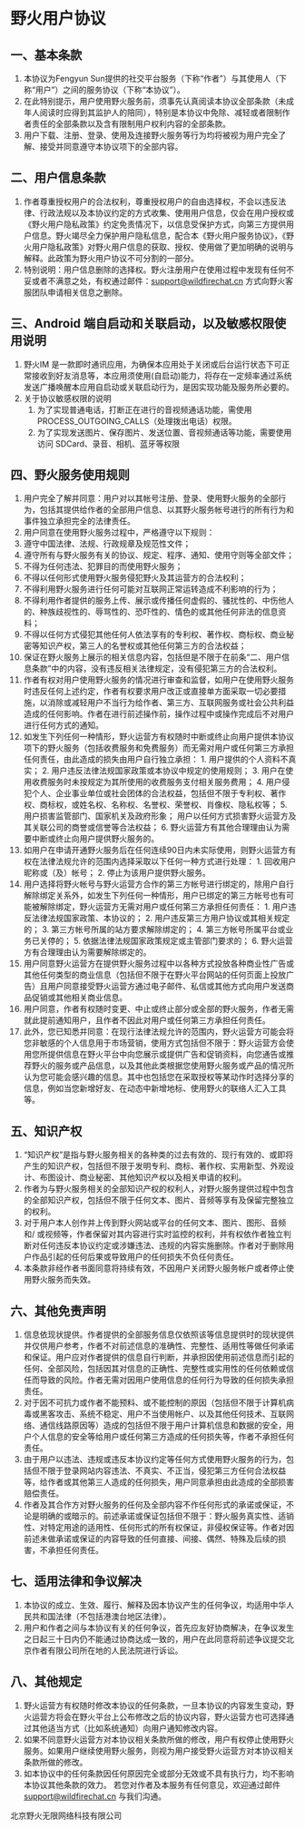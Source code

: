# 野火用户协议

## 一、基本条款
1. 本协议为Fengyun Sun提供的社交平台服务（下称“作者”）与其使用人（下称“用户”）之间的服务协议（下称“本协议”）。
2. 在此特别提示，用户使用野火服务前，须事先认真阅读本协议全部条款（未成年人阅读时应得到其监护人的陪同），特别是本协议中免除、减轻或者限制作者责任的全部条款以及含有限制用户权利内容的全部条款。
3. 用户下载、注册、登录、使用及连接野火服务等行为均将被视为用户完全了解、接受并同意遵守本协议项下的全部内容。

## 二、用户信息条款
1. 作者尊重授权用户的合法权利，尊重授权用户的自由选择权，不会以违反法律、行政法规以及本协议约定的方式收集、使用用户信息，仅会在用户授权或《野火用户隐私政策》约定免责情况下，以信息受保护方式，向第三方提供用户信息。野火竭尽全力保护用户隐私信息，配合本《野火用户服务协议》，《野火用户隐私政策》对野火用户信息的获取、授权、使用做了更加明确的说明与解释。此政策为野火用户协议不可分割的一部分。
2. 特别说明：用户信息删除的选择权。野火注册用户在使用过程中发现有任何不妥或者不满意之处，有权通过邮件：support@wildfirechat.cn 方式向野火客服团队申请相关信息之删除。

## 三、Android 端自启动和关联启动，以及敏感权限使用说明
1. 野火IM 是一款即时通讯应用，为确保本应用处于关闭或后台运行状态下可正常接收到好友消息等，本应用须使用(自启动)能力，将存在一定频率通过系统发送广播唤醒本应用自启动或关联启动行为，是因实现功能及服务所必要的。
2. 关于协议敏感权限的说明
   1. 为了实现普通电话，打断正在进行的音视频通话功能，需使用 PROCESS_OUTGOING_CALLS（处理拨出电话）权限。
   2. 为了实现发送图片、保存图片、发送位置、音视频通话等功能，需要使用访问 SDCard、录音、相机、蓝牙等权限

## 四、野火服务使用规则
1. 用户完全了解并同意：用户对以其帐号注册、登录、使用野火服务的全部行为，包括其提供给作者的全部用户信息、以其野火服务帐号进行的所有行为和事件独立承担完全的法律责任。
2. 用户同意在使用野火服务过程中，严格遵守以下规则：
  1. 遵守中国法律、法规、行政规章及规范性文件；
  2. 遵守所有与野火服务有关的协议、规定、程序、通知、使用守则等全部文件；
  3. 不得为任何违法、犯罪目的而使用野火服务；
  4. 不得以任何形式使用野火服务侵犯野火及其运营方的合法权利；
  5. 不得利用野火服务进行任何可能对互联网正常运转造成不利影响的行为；
  6. 不得利用作者提供的服务上传、展示或传播任何虚假的、骚扰性的、中伤他人的、种族歧视性的、辱骂性的、恐吓性的、情色的或其他任何非法的信息资料；
  7. 不得以任何方式侵犯其他任何人依法享有的专利权、著作权、商标权、商业秘密等知识产权，第三人的名誉权或其他任何第三方的合法权益；
  8. 保证在野火服务上展示的相关信息内容，包括但是不限于在前条“二、用户信息条款”中的内容，没有违反相关法律规定，没有侵犯第三方的合法权利。
3. 作者有权对用户使用野火服务的情况进行审查和监督，如用户在使用野火服务时违反任何上述约定，作者有权要求用户改正或直接单方面采取一切必要措施，以消除或减轻用户不当行为给作者、第三方、互联网服务或社会公共利益造成的任何影响。作者在进行前述操作前，操作过程中或操作完成后不对用户进行任何方式的通知。
  1. 如发生下列任何一种情形，野火运营方有权随时中断或终止向用户提供本协议项下的野火服务（包括收费服务和免费服务）而无需对用户或任何第三方承担任何责任，由此造成的损失由用户自行独立承担：
    1. 用户提供的个人资料不真实；
    2. 用户违反法律法规国家政策或本协议中规定的使用规则；
    3. 用户在使用收费服务时未按规定为其所使用的收费服务支付相关服务费用；
    4. 用户侵犯个人、企业事业单位或社会团体的合法权益，包括但不限于专利权、著作权、商标权，或姓名权、名称权、名誉权、荣誉权、肖像权、隐私权等；
    5. 用户损害监管部门、国家机关及政府形象；
用户以任何方式损害野火运营方及其关联公司的商誉或信誉等合法权益；
    6. 野火运营方有其他合理理由认为需要中断或终止向用户提供野火服务的。
  2. 如用户在申请开通野火服务后在任何连续90日内未实际使用，则野火运营方有权在法律法规允许的范围内选择采取以下任何一种方式进行处理：
    1. 回收用户昵称或（及）帐号；
    2. 停止为该用户提供野火服务。
  3. 用户选择将野火帐号与野火运营方合作的第三方帐号进行绑定的，除用户自行解除绑定关系外，如发生下列任何一种情形，用户已绑定的第三方帐号也有可能被解除绑定，野火运营方无需对用户或任何第三方承担任何责任：
    1. 用户违反法律法规国家政策、本协议的；
    2. 用户违反第三方用户协议或其相关规定的；
    3. 第三方帐号所属的站方要求解除绑定的；
    4. 第三方帐号所属平台或业务已关停的；
    5. 依据法律法规国家政策规定或主管部门要求的；
    6. 野火运营方有合理理由认为需要解除绑定的。
  4. 用户同意野火运营方在提供野火服务过程中以各种方式投放各种商业性广告或其他任何类型的商业信息（包括但不限于在野火平台网站的任何页面上投放广告）且用户同意接受野火运营方通过电子邮件、私信或其他方式向用户发送商品促销或其他相关商业信息。
  5. 用户同意，作者有权随时变更、中止或终止部分或全部的野火服务，作者无需就此提前通知用户，且作者不因此对用户或任何第三方承担任何责任。
  6. 此外，您已知悉并同意：在现行法律法规允许的范围内，野火运营方可能会将您非敏感的个人信息用于市场营销，使用方式包括但不限于：野火运营方会使用您所提供信息在野火平台中向您展示或提供广告和促销资料，向您通告或推荐野火的服务或产品信息，以及其他此类根据您使用野火服务或产品的情况所认为您可能会感兴趣的信息。其中也包括您在采取授权等某动作时选择分享的信息，例如当您新增好友、在动态中新增地标、使用野火的联络人汇入工具等。

## 五、知识产权
1. “知识产权”是指与野火服务相关的各种类的过去有效的、现行有效的、或即将产生的知识产权，包括但不限于发明专利、商标、著作权、实用新型、外观设计、布图设计、商业秘密、其他知识产权以及相关申请的权利。
2. 作者为与野火服务相关的全部知识产权的权利人，对野火服务提供过程中包含的全部知识产权，包括但不限于任何文本、图片、音频等享有及保留完整独立的权利。
3. 对于用户本人创作并上传到野火网站或平台的任何文本、图片、图形、音频和/ 或视频等，作者保留对其内容进行实时监控的权利，并有权依作者独立判断对任何违反本协议约定或涉嫌违法、违规的内容实施删除。作者对于删除用户作品引起的任何后果或导致用户的任何损失不负任何责任。
4. 本条款非经作者书面同意将持续有效，不因用户关闭野火服务帐户或者停止使用野火服务而失效。

## 六、其他免责声明
1. 信息依现状提供。作者提供的全部服务信息仅依照该等信息提供时的现状提供并仅供用户参考，作者不对前述信息的准确性、完整性、适用性等做任何承诺和保证。用户应对作者提供的信息自行判断，并承担因使用前述信息而引起的任何、全部风险，包括因其对信息的正确性、完整性或实用性的任何依赖或信任而导致的风险。作者无需对因用户使用信息的任何行为导致的任何损失承担责任。
2. 对于因不可抗力或作者不能预料、或不能控制的原因（包括但不限于计算机病毒或黑客攻击、系统不稳定、用户不当使用帐户、以及其他任何技术、互联网络、通信线路原因等）造成的包括但不限于用户计算机信息和数据的安全，用户个人信息的安全等给用户或任何第三方造成的任何损失等，作者不承担任何责任。
3. 由于用户以违法、违规或违反本协议约定等任何方式使用野火服务的行为，包括但不限于登录网站内容违法、不真实、不正当，侵犯第三方任何合法权益等，给作者或其他第三人造成的任何损失，用户同意承担由此造成的全部损害赔偿责任。
4. 作者及其合作方对野火服务的任何及全部内容不作任何形式的承诺或保证，不论是明确的或暗示的。前述承诺或保证包括但不限于：野火服务真实性、适销性、对特定用途的适用性、任何形式的所有权保证，非侵权保证等。作者对因前述未做承诺或保证的内容导致的任何直接、间接、偶然、特殊及后续的损害，不承担任何责任。

## 七、适用法律和争议解决
1. 本协议的成立、生效、履行、解释及因本协议产生的任何争议，均适用中华人民共和国法律（不包括港澳台地区法律）。
2. 用户和作者之间与本协议有关的任何争议，首先应友好协商解决，在争议发生之日起三十日内仍不能通过协商达成一致的，用户在此同意将前述争议提交北京作者有限公司所在地的人民法院进行诉讼。

## 八、其他规定
1. 野火运营方有权随时修改本协议的任何条款，一旦本协议的内容发生变动，野火运营方将会在野火平台上公布修改之后的协议内容，野火运营方也可选择通过其他适当方式（比如系统通知）向用户通知修改内容。
2. 如果不同意野火运营方对本协议相关条款所做的修改，用户有权停止使用野火服务。如果用户继续使用野火服务，则视为用户接受野火运营方对本协议相关条款所做的修改。
3. 如本协议中的任何条款因任何原因完全或部分无效或不具有执行力，均不影响本协议其他条款的效力。
若您对作者及本服务有任何意见，欢迎通过邮件 support@wildfirechat.cn 与我们沟通。


北京野火无限网络科技有限公司